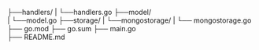 ├──handlers/
|  └──handlers.go
├──model/  
|  └──model.go
├──storage/
|  └──mongostorage/
|     └── mongostorage.go
├── go.mod
├── go.sum
├── main.go     
├── README.md


